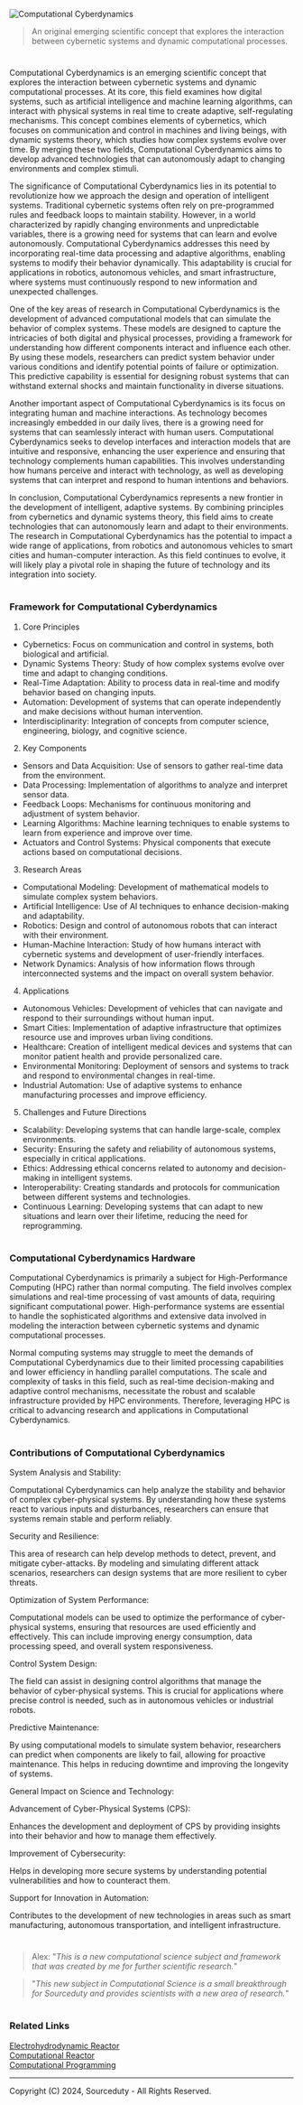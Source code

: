 ![Computational Cyberdynamics](https://github.com/user-attachments/assets/b33a1581-5731-43cd-b092-c12f62d960cc)

> An original emerging scientific concept that explores the interaction between cybernetic systems and dynamic computational processes.

#

Computational Cyberdynamics is an emerging scientific concept that explores the interaction between cybernetic systems and dynamic computational processes. At its core, this field examines how digital systems, such as artificial intelligence and machine learning algorithms, can interact with physical systems in real time to create adaptive, self-regulating mechanisms. This concept combines elements of cybernetics, which focuses on communication and control in machines and living beings, with dynamic systems theory, which studies how complex systems evolve over time. By merging these two fields, Computational Cyberdynamics aims to develop advanced technologies that can autonomously adapt to changing environments and complex stimuli.

The significance of Computational Cyberdynamics lies in its potential to revolutionize how we approach the design and operation of intelligent systems. Traditional cybernetic systems often rely on pre-programmed rules and feedback loops to maintain stability. However, in a world characterized by rapidly changing environments and unpredictable variables, there is a growing need for systems that can learn and evolve autonomously. Computational Cyberdynamics addresses this need by incorporating real-time data processing and adaptive algorithms, enabling systems to modify their behavior dynamically. This adaptability is crucial for applications in robotics, autonomous vehicles, and smart infrastructure, where systems must continuously respond to new information and unexpected challenges.

One of the key areas of research in Computational Cyberdynamics is the development of advanced computational models that can simulate the behavior of complex systems. These models are designed to capture the intricacies of both digital and physical processes, providing a framework for understanding how different components interact and influence each other. By using these models, researchers can predict system behavior under various conditions and identify potential points of failure or optimization. This predictive capability is essential for designing robust systems that can withstand external shocks and maintain functionality in diverse situations.

Another important aspect of Computational Cyberdynamics is its focus on integrating human and machine interactions. As technology becomes increasingly embedded in our daily lives, there is a growing need for systems that can seamlessly interact with human users. Computational Cyberdynamics seeks to develop interfaces and interaction models that are intuitive and responsive, enhancing the user experience and ensuring that technology complements human capabilities. This involves understanding how humans perceive and interact with technology, as well as developing systems that can interpret and respond to human intentions and behaviors.

In conclusion, Computational Cyberdynamics represents a new frontier in the development of intelligent, adaptive systems. By combining principles from cybernetics and dynamic systems theory, this field aims to create technologies that can autonomously learn and adapt to their environments. The research in Computational Cyberdynamics has the potential to impact a wide range of applications, from robotics and autonomous vehicles to smart cities and human-computer interaction. As this field continues to evolve, it will likely play a pivotal role in shaping the future of technology and its integration into society.

#
### Framework for Computational Cyberdynamics

1. Core Principles

  - Cybernetics: Focus on communication and control in systems, both biological and artificial.
  - Dynamic Systems Theory: Study of how complex systems evolve over time and adapt to changing conditions.
  - Real-Time Adaptation: Ability to process data in real-time and modify behavior based on changing inputs.
  - Automation: Development of systems that can operate independently and make decisions without human intervention.
  - Interdisciplinarity: Integration of concepts from computer science, engineering, biology, and cognitive science.

2. Key Components

  - Sensors and Data Acquisition: Use of sensors to gather real-time data from the environment.
  - Data Processing: Implementation of algorithms to analyze and interpret sensor data.
  - Feedback Loops: Mechanisms for continuous monitoring and adjustment of system behavior.
  - Learning Algorithms: Machine learning techniques to enable systems to learn from experience and improve over time.
  - Actuators and Control Systems: Physical components that execute actions based on computational decisions.

3. Research Areas

  - Computational Modeling: Development of mathematical models to simulate complex system behaviors.
  - Artificial Intelligence: Use of AI techniques to enhance decision-making and adaptability.
  - Robotics: Design and control of autonomous robots that can interact with their environment.
  - Human-Machine Interaction: Study of how humans interact with cybernetic systems and development of user-friendly interfaces.
  - Network Dynamics: Analysis of how information flows through interconnected systems and the impact on overall system behavior.

4. Applications

  - Autonomous Vehicles: Development of vehicles that can navigate and respond to their surroundings without human input.
  - Smart Cities: Implementation of adaptive infrastructure that optimizes resource use and improves urban living conditions.
  - Healthcare: Creation of intelligent medical devices and systems that can monitor patient health and provide personalized care.
  - Environmental Monitoring: Deployment of sensors and systems to track and respond to environmental changes in real-time.
  - Industrial Automation: Use of adaptive systems to enhance manufacturing processes and improve efficiency.

5. Challenges and Future Directions

  - Scalability: Developing systems that can handle large-scale, complex environments.
  - Security: Ensuring the safety and reliability of autonomous systems, especially in critical applications.
  - Ethics: Addressing ethical concerns related to autonomy and decision-making in intelligent systems.
  - Interoperability: Creating standards and protocols for communication between different systems and technologies.
  - Continuous Learning: Developing systems that can adapt to new situations and learn over their lifetime, reducing the need for reprogramming.

#
### Computational Cyberdynamics Hardware

Computational Cyberdynamics is primarily a subject for High-Performance Computing (HPC) rather than normal computing. The field involves complex simulations and real-time processing of vast amounts of data, requiring significant computational power. High-performance systems are essential to handle the sophisticated algorithms and extensive data involved in modeling the interaction between cybernetic systems and dynamic computational processes.

Normal computing systems may struggle to meet the demands of Computational Cyberdynamics due to their limited processing capabilities and lower efficiency in handling parallel computations. The scale and complexity of tasks in this field, such as real-time decision-making and adaptive control mechanisms, necessitate the robust and scalable infrastructure provided by HPC environments. Therefore, leveraging HPC is critical to advancing research and applications in Computational Cyberdynamics.

#
### Contributions of Computational Cyberdynamics

System Analysis and Stability:

Computational Cyberdynamics can help analyze the stability and behavior of complex cyber-physical systems. By understanding how these systems react to various inputs and disturbances, researchers can ensure that systems remain stable and perform reliably.

Security and Resilience:

This area of research can help develop methods to detect, prevent, and mitigate cyber-attacks. By modeling and simulating different attack scenarios, researchers can design systems that are more resilient to cyber threats.

Optimization of System Performance:

Computational models can be used to optimize the performance of cyber-physical systems, ensuring that resources are used efficiently and effectively. This can include improving energy consumption, data processing speed, and overall system responsiveness.

Control System Design:

The field can assist in designing control algorithms that manage the behavior of cyber-physical systems. This is crucial for applications where precise control is needed, such as in autonomous vehicles or industrial robots.

Predictive Maintenance:

By using computational models to simulate system behavior, researchers can predict when components are likely to fail, allowing for proactive maintenance. This helps in reducing downtime and improving the longevity of systems.

General Impact on Science and Technology:

Advancement of Cyber-Physical Systems (CPS):

Enhances the development and deployment of CPS by providing insights into their behavior and how to manage them effectively.

Improvement of Cybersecurity:

Helps in developing more secure systems by understanding potential vulnerabilities and how to counteract them.

Support for Innovation in Automation:

Contributes to the development of new technologies in areas such as smart manufacturing, autonomous transportation, and intelligent infrastructure.

#

> Alex: "*This is a new computational science subject and framework that was created by me for further scientific research.*"

> "*This new subject in Computational Science is a small breakthrough for Sourceduty and provides scientists with a new area of research.*"

#
### Related Links

[Electrohydrodynamic Reactor](https://github.com/sourceduty/Electrohydrodynamic_Reactor)
<br>
[Computational Reactor](https://github.com/sourceduty/Computational_Reactor)
<br>
[Computational Programming](https://github.com/sourceduty/Computational_Programming)

***
Copyright (C) 2024, Sourceduty - All Rights Reserved.
